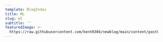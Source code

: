 ```yaml
---
template: BlogIndex
title: ML
slug: ml
subtitle: ''
featuredImage: >-
  https://raw.githubusercontent.com/kent0304/newblog/main/content/postCategories/santorini.jpg
---
```


